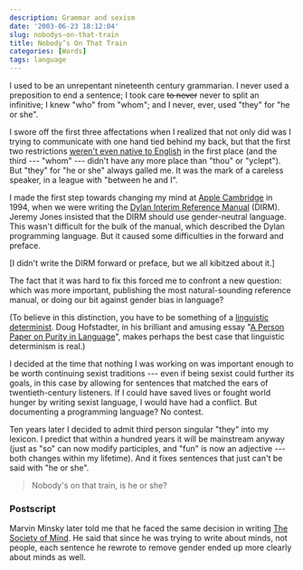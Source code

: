 ```yaml
---
description: Grammar and sexism
date: '2003-06-23 18:12:04'
slug: nobodys-on-that-train
title: Nobody’s On That Train
categories: [Words]
tags: language
---
```


I used to be an unrepentant nineteenth century grammarian. I never used a preposition to end a sentence; I took care <strike>to never</strike> never to split an infinitive; I knew "who" from "whom"; and I never, ever, used "they" for "he or she".

I swore off the first three affectations when I realized that not only did was I trying to communicate with one hand tied behind my back, but that the first two restrictions [weren't even native to English](http://www.wikipedia.org/wiki/Split_infinitive) in the first place (and the third --- "whom" --- didn't have any more place than "thou" or "yclept"). But "they" for "he or she" always galled me. It was the mark of a careless speaker, in a league with "between he and I".

I made the first step towards changing my mind at [Apple Cambridge](https://osteele.com/museum/apple_dylan.html) in 1994, when we were writing the [Dylan Interim Reference Manual](http://core.federated.com/~jim/dirm/interim-contents.html) (DIRM). Jeremy Jones insisted that the DIRM should use gender-neutral language. This wasn't difficult for the bulk of the manual, which described the Dylan programming language. But it caused some difficulties in the forward and preface.

[I didn't write the DIRM forward or preface, but we all kibitzed about it.]

The fact that it was hard to fix this forced me to confront a new question: which was more important, publishing the most natural-sounding reference manual, or doing our bit against gender bias in language?

(To believe in this distinction, you have to be something of a [linguistic determinist](http://venus.va.com.au/suggestion/sapir.html). Doug Hofstadter, in his brilliant and amusing essay "[A Person Paper on Purity in Language](http://www.bloomington.in.us/~abangert/person.html)", makes perhaps the best case that linguistic determinism is real.)

I decided at the time that nothing I was working on was important enough to be worth continuing sexist traditions --- even if being sexist could further its goals, in this case by allowing for sentences that matched the ears of twentieth-century listeners. If I could have saved lives or fought world hunger by writing sexist language, I would have had a conflict. But documenting a programming language? No contest.

Ten years later I decided to admit third person singular "they" into my lexicon. I predict that within a hundred years it will be mainstream anyway (just as "so" can now modify participles, and "fun" is now an adjective --- both changes within my lifetime). And it fixes sentences that just can't be said with "he or she".

> Nobody's on that train, is he or she?

### Postscript

Marvin Minsky later told me that he faced the same decision in writing [The Society of Mind](http://www.amazon.com/exec/obidos/ISBN=0671657135/oliversteele-20/ref=nosim). He said that since he was trying to write about minds, not people, each sentence he rewrote to remove gender ended up more clearly about minds as well.
